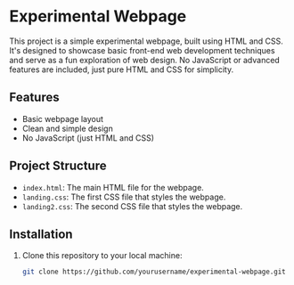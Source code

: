﻿# Experimental Webpage

This project is a simple experimental webpage, built using HTML and CSS. It's designed to showcase basic front-end web development techniques and serve as a fun exploration of web design. No JavaScript or advanced features are included, just pure HTML and CSS for simplicity.

## Features

- Basic webpage layout
- Clean and simple design
- No JavaScript (just HTML and CSS)

## Project Structure

- `index.html`: The main HTML file for the webpage.
- `landing.css`: The first CSS file that styles the webpage.
- `landing2.css`: The second CSS file that styles the webpage.
## Installation

1. Clone this repository to your local machine:
   ```bash
   git clone https://github.com/yourusername/experimental-webpage.git
